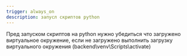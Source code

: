 ```yaml
---
trigger: always_on
description: запусл скриптов python
---
```


Пред запуском скриптов на python нужно убедиться что загружено виртуальное окружение, если не загружено выполнить загрузку виртуального окружения (backend\venv\Scripts\activate)